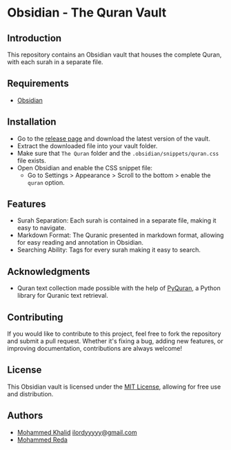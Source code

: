 # Obsidian - The Quran Vault
## Introduction
This repository contains an Obsidian vault that houses the complete Quran, with each surah in a separate file.


## Requirements
- [Obsidian](https://obsidian.md/download)


## Installation
- Go to the [release page](https://github.com/LORDyyyyy/obsidian-the_quran_vault/releases) and download the latest version of the vault.
- Extract the downloaded file into your vault folder.
- Make sure that `The Quran` folder and the `.obsidian/snippets/quran.css` file exists.
- Open Obsidian and enable the CSS snippet file:
    - Go to Settings > Appearance > Scroll to the bottom > enable the `quran` option.


## Features
- Surah Separation: Each surah is contained in a separate file, making it easy to navigate.
- Markdown Format: The Quranic presented in markdown format, allowing for easy reading and annotation in Obsidian.
- Searching Ability: Tags for every surah making it easy to search.


## Acknowledgments
- Quran text collection made possible with the help of [PyQuran](https://github.com/hci-lab/PyQuran), a Python library for Quranic text retrieval.


## Contributing
If you would like to contribute to this project, feel free to fork the repository and submit a pull request. Whether it's fixing a bug, adding new features, or improving documentation, contributions are always welcome!


## License
This Obsidian vault is licensed under the [MIT License](https://github.com/LORDyyyyy/obsidian-the_quran_vault/blob/main/LICENSE), allowing for free use and distribution.


## Authors
- [Mohammed Khalid](https://github.com/LORDyyyyy) <ilordyyyyy@gmail.com>
- [Mohammed Reda](https://github.com/JAMmIKA1) <TODO>
